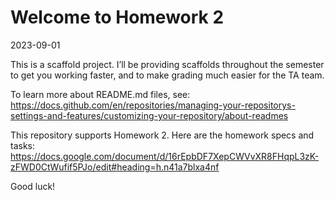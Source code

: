 # Welcome to Homework 2
2023-09-01

This is a scaffold project. I’ll be providing scaffolds throughout the
semester to get you working faster, and to make grading much easier for
the TA team.

To learn more about README.md files, see:
<https://docs.github.com/en/repositories/managing-your-repositorys-settings-and-features/customizing-your-repository/about-readmes>

This repository supports Homework 2. Here are the homework specs and
tasks:
<https://docs.google.com/document/d/16rEpbDF7XepCWVvXR8FHqpL3zK-zFWD0CtWufif5PJo/edit#heading=h.n41a7blxa4nf>

Good luck!
